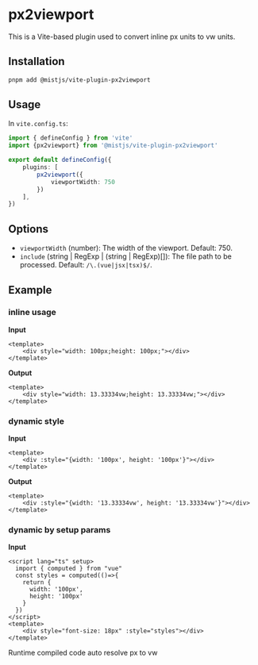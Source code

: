 # px2viewport

This is a Vite-based plugin used to convert inline px units to vw units.

## Installation

```bash
pnpm add @mistjs/vite-plugin-px2viewport
```

## Usage

In `vite.config.ts`:

```ts
import { defineConfig } from 'vite'
import {px2viewport} from '@mistjs/vite-plugin-px2viewport'

export default defineConfig({
    plugins: [
        px2viewport({
            viewportWidth: 750
        })
    ],
})
```


## Options

- `viewportWidth` (number): The width of the viewport. Default: 750.
- `include` (string | RegExp | (string | RegExp)[]): The file path to be processed. Default: `/\.(vue|jsx|tsx)$/`.


## Example

### inline usage

**Input**

```vue
<template>
    <div style="width: 100px;height: 100px;"></div>
</template>
```

**Output**

```vue
<template>
    <div style="width: 13.33334vw;height: 13.33334vw;"></div>
</template>
```

### dynamic style

**Input**

```vue
<template>
    <div :style="{width: '100px', height: '100px'}"></div>
</template>
```

**Output**

```vue
<template>
    <div :style="{width: '13.33334vw', height: '13.33334vw'}"></div>
</template>
```


### dynamic by setup params

**Input**

```vue
<script lang="ts" setup>
  import { computed } from "vue"
  const styles = computed(()=>{
    return {
      width: '100px',
      height: '100px'
    }
  })
</script>
<template>
    <div style="font-size: 18px" :style="styles"></div>
</template>
```

Runtime compiled code auto resolve px to vw
